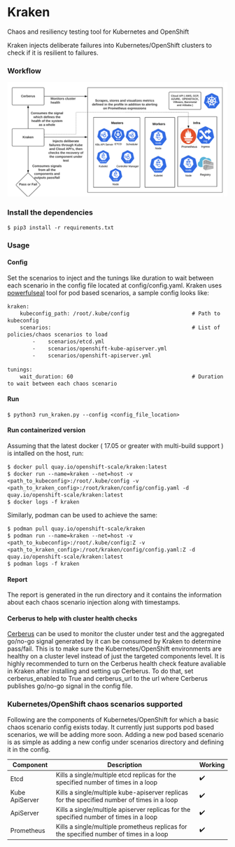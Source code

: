 # Kraken
Chaos and resiliency testing tool for Kubernetes and OpenShift

Kraken injects deliberate failures into Kubernetes/OpenShift clusters to check if it is resilient to failures.

### Workflow
![Kraken workflow](media/kraken-workflow.png)

### Install the dependencies
```
$ pip3 install -r requirements.txt
```

### Usage

#### Config
Set the scenarios to inject and the tunings like duration to wait between each scenario in the config file located at config/config.yaml. Kraken uses [powerfulseal](https://github.com/bloomberg/powerfulseal) tool for pod based scenarios, a sample config looks like:

```
kraken:
    kubeconfig_path: /root/.kube/config                    # Path to kubeconfig
    scenarios:                                             # List of policies/chaos scenarios to load
        -    scenarios/etcd.yml
        -    scenarios/openshift-kube-apiserver.yml                           
        -    scenarios/openshift-apiserver.yml

tunings:
    wait_duration: 60                                      # Duration to wait between each chaos scenario 
```

#### Run
```
$ python3 run_kraken.py --config <config_file_location>
```

#### Run containerized version
Assuming that the latest docker ( 17.05 or greater with multi-build support ) is intalled on the host, run:
```
$ docker pull quay.io/openshift-scale/kraken:latest
$ docker run --name=kraken --net=host -v <path_to_kubeconfig>:/root/.kube/config -v <path_to_kraken_config>:/root/kraken/config/config.yaml -d quay.io/openshift-scale/kraken:latest
$ docker logs -f kraken
```

Similarly, podman can be used to achieve the same:
```
$ podman pull quay.io/openshift-scale/kraken
$ podman run --name=kraken --net=host -v <path_to_kubeconfig>:/root/.kube/config:Z -v <path_to_kraken_config>:/root/kraken/config/config.yaml:Z -d quay.io/openshift-scale/kraken:latest
$ podman logs -f kraken
```

#### Report
The report is generated in the run directory and it contains the information about each chaos scenario injection along with timestamps.

#### Cerberus to help with cluster health checks
[Cerberus](https://github.com/openshift-scale/cerberus) can be used to monitor the cluster under test and the aggregated go/no-go signal generated by it can be consumed by Kraken to determine pass/fail. This is to make sure the Kubernetes/OpenShift environments are healthy on a cluster level instead of just the targeted components level. It is highly recommended to turn on the Cerberus health check feature avaliable in Kraken after installing and setting up Cerberus. To do that, set cerberus_enabled to True and cerberus_url to the url where Cerberus publishes go/no-go signal in the config file.

### Kubernetes/OpenShift chaos scenarios supported
Following are the components of Kubernetes/OpenShift for which a basic chaos scenario config exists today. It currently just supports pod based scenarios, we will be adding more soon. Adding a new pod based scenario is as simple as adding a new config under scenarios directory and defining it in the config.

Component                | Description                                                                                        | Working
------------------------ | ---------------------------------------------------------------------------------------------------| ------------------------- |
Etcd                     | Kills a single/multiple etcd replicas for the specified number of times in a loop                  | :heavy_check_mark:        |
Kube ApiServer           | Kills a single/multiple kube-apiserver replicas for the specified number of times in a loop        | :heavy_check_mark:        |
ApiServer                | Kills a single/multiple apiserver replicas for the specified number of times in a loop             | :heavy_check_mark:        |
Prometheus               | Kills a single/multiple prometheus replicas for the specified number of times in a loop            | :heavy_check_mark:        |
